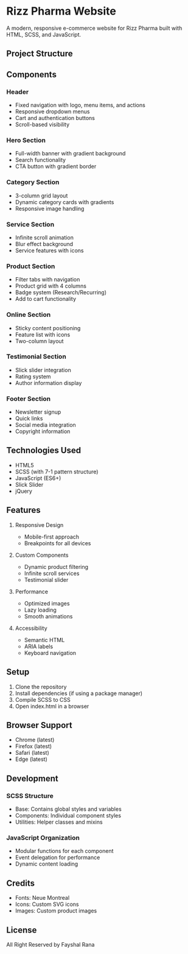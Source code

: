 # Rizz Pharma Website

A modern, responsive e-commerce website for Rizz Pharma built with HTML, SCSS, and JavaScript.

## Project Structure

## Components

### Header

- Fixed navigation with logo, menu items, and actions
- Responsive dropdown menus
- Cart and authentication buttons
- Scroll-based visibility

### Hero Section

- Full-width banner with gradient background
- Search functionality
- CTA button with gradient border

### Category Section

- 3-column grid layout
- Dynamic category cards with gradients
- Responsive image handling

### Service Section

- Infinite scroll animation
- Blur effect background
- Service features with icons

### Product Section

- Filter tabs with navigation
- Product grid with 4 columns
- Badge system (Research/Recurring)
- Add to cart functionality

### Online Section

- Sticky content positioning
- Feature list with icons
- Two-column layout

### Testimonial Section

- Slick slider integration
- Rating system
- Author information display

### Footer Section

- Newsletter signup
- Quick links
- Social media integration
- Copyright information

## Technologies Used

- HTML5
- SCSS (with 7-1 pattern structure)
- JavaScript (ES6+)
- Slick Slider
- jQuery

## Features

1. Responsive Design

   - Mobile-first approach
   - Breakpoints for all devices

2. Custom Components

   - Dynamic product filtering
   - Infinite scroll services
   - Testimonial slider

3. Performance

   - Optimized images
   - Lazy loading
   - Smooth animations

4. Accessibility
   - Semantic HTML
   - ARIA labels
   - Keyboard navigation

## Setup

1. Clone the repository
2. Install dependencies (if using a package manager)
3. Compile SCSS to CSS
4. Open index.html in a browser

## Browser Support

- Chrome (latest)
- Firefox (latest)
- Safari (latest)
- Edge (latest)

## Development

### SCSS Structure

- Base: Contains global styles and variables
- Components: Individual component styles
- Utilities: Helper classes and mixins

### JavaScript Organization

- Modular functions for each component
- Event delegation for performance
- Dynamic content loading

## Credits

- Fonts: Neue Montreal
- Icons: Custom SVG icons
- Images: Custom product images

## License
All Right Reserved by Fayshal Rana

